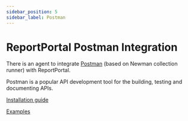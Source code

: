```yaml
---
sidebar_position: 5
sidebar_label: Postman
---
```


# ReportPortal Postman Integration

There is an agent to integrate [Postman](https://www.postman.com/) (based on Newman collection runner) with ReportPortal.

Postman is a popular API development tool for the building, testing and documenting APIs.

[Installation guide](https://github.com/reportportal/agent-js-postman#readme)

[Examples](https://github.com/reportportal/examples-js/tree/master/example-postman)
